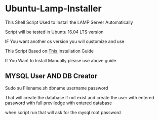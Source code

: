 # Ubuntu-Lamp-Installer

This Shell Script Used to Install the LAMP Server Automatically

Script will be tested in Ubuntu 16.04 LTS version

IF You want another os version you will customize and use

This Script Based on <a href="https://www.digitalocean.com/community/tutorials/how-to-install-linux-apache-mysql-php-lamp-stack-on-ubuntu-16-04"> This </a>Installation Guide 

If You Want to Install Manually please use above guide.

<h2>MYSQL User AND DB Creator</h2>

Sudo su Filename.sh dbname username password

That will create the database if not exist and create the user with entered password with full previledge with entered database

when script run that will ask for the mysql root password
